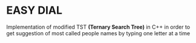 # EASY DIAL

Implementation of modified TST **(Ternary Search Tree)** in C++ in order to get suggestion of most called people names by typing one letter at a time
